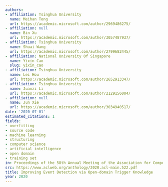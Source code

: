 ```yaml
---
authors:
- affiliation: Tsinghua University
  name: Meihan Tong
  url: https://academic.microsoft.com/author/2969486275/
- affiliation: null
  name: Bin Xu
  url: https://academic.microsoft.com/author/3057487937/
- affiliation: Tsinghua University
  name: Shuai Wang
  url: https://academic.microsoft.com/author/2799682445/
- affiliation: National University Of Singapore
  name: Yixin Cao
  slug: yixin_cao
- affiliation: Tsinghua University
  name: Lei Hou
  url: https://academic.microsoft.com/author/2652913347/
- affiliation: Tsinghua University
  name: Juanzi Li
  url: https://academic.microsoft.com/author/2129156004/
- affiliation: null
  name: Jun Xie
  url: https://academic.microsoft.com/author/3034940517/
date: '2020-07-01'
estimated_citations: 1
fields:
- overfitting
- source code
- machine learning
- structuring
- computer science
- artificial intelligence
- open domain
- training set
in: Proceedings of the 58th Annual Meeting of the Association for Computational Linguistics
src: https://www.aclweb.org/anthology/2020.acl-main.522.pdf
title: Improving Event Detection via Open-domain Trigger Knowledge
year: 2020
---
```

